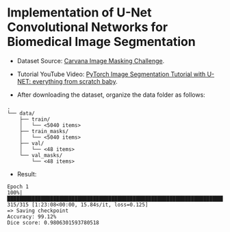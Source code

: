 # Implementation of U-Net Convolutional Networks for Biomedical Image Segmentation

- Dataset Source: [Carvana Image Masking Challenge](https://www.kaggle.com/competitions/carvana-image-masking-challenge/data).

- Tutorial YouTube Video: [PyTorch Image Segmentation Tutorial with U-NET: everything from scratch baby](https://www.youtube.com/watch?v=IHq1t7NxS8k&list=LL&index=1&t=2094s&ab_channel=AladdinPersson).

- After downloading the dataset, organize the data folder as follows:

```
.
└── data/
    ├── train/
    │   └── <5040 items>
    ├── train_masks/
    │   └── <5040 items>
    ├── val/
    │   └── <48 items>
    └── val_masks/
        └── <48 items>
```

- Result: 
  
```
Epoch 1
100%|███████████████████████████████████████████████████████████████████████████████████████████████████████████████████████████████████████████████████████████████████████████████| 315/315 [1:23:08<00:00, 15.84s/it, loss=0.125]
=> Saving checkpoint
Accuracy: 99.12%
Dice score: 0.9806301593780518
```